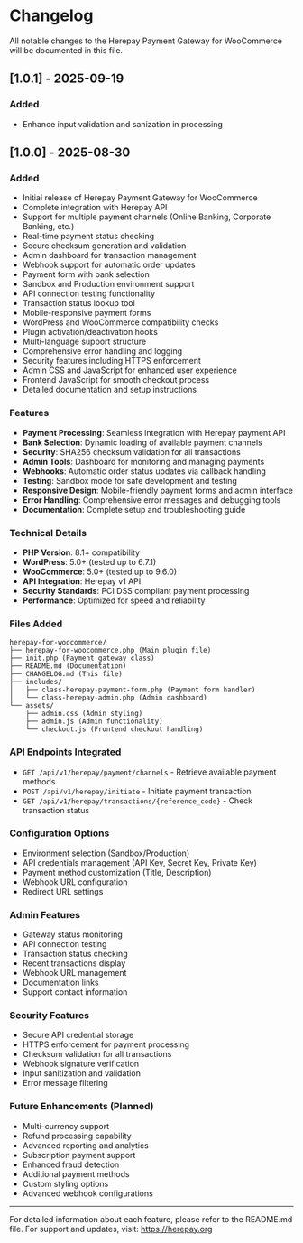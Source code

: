 # Changelog

All notable changes to the Herepay Payment Gateway for WooCommerce will be documented in this file.

## [1.0.1] - 2025-09-19

### Added
- Enhance input validation and sanization in processing 

## [1.0.0] - 2025-08-30

### Added
- Initial release of Herepay Payment Gateway for WooCommerce
- Complete integration with Herepay API
- Support for multiple payment channels (Online Banking, Corporate Banking, etc.)
- Real-time payment status checking
- Secure checksum generation and validation
- Admin dashboard for transaction management
- Webhook support for automatic order updates
- Payment form with bank selection
- Sandbox and Production environment support
- API connection testing functionality
- Transaction status lookup tool
- Mobile-responsive payment forms
- WordPress and WooCommerce compatibility checks
- Plugin activation/deactivation hooks
- Multi-language support structure
- Comprehensive error handling and logging
- Security features including HTTPS enforcement
- Admin CSS and JavaScript for enhanced user experience
- Frontend JavaScript for smooth checkout process
- Detailed documentation and setup instructions

### Features
- **Payment Processing**: Seamless integration with Herepay payment API
- **Bank Selection**: Dynamic loading of available payment channels
- **Security**: SHA256 checksum validation for all transactions
- **Admin Tools**: Dashboard for monitoring and managing payments
- **Webhooks**: Automatic order status updates via callback handling
- **Testing**: Sandbox mode for safe development and testing
- **Responsive Design**: Mobile-friendly payment forms and admin interface
- **Error Handling**: Comprehensive error messages and debugging tools
- **Documentation**: Complete setup and troubleshooting guide

### Technical Details
- **PHP Version**: 8.1+ compatibility
- **WordPress**: 5.0+ (tested up to 6.7.1)
- **WooCommerce**: 5.0+ (tested up to 9.6.0)
- **API Integration**: Herepay v1 API
- **Security Standards**: PCI DSS compliant payment processing
- **Performance**: Optimized for speed and reliability

### Files Added
```
herepay-for-woocommerce/
├── herepay-for-woocommerce.php (Main plugin file)
├── init.php (Payment gateway class)
├── README.md (Documentation)
├── CHANGELOG.md (This file)
├── includes/
│   ├── class-herepay-payment-form.php (Payment form handler)
│   └── class-herepay-admin.php (Admin dashboard)
└── assets/
    ├── admin.css (Admin styling)
    ├── admin.js (Admin functionality)
    └── checkout.js (Frontend checkout handling)
```

### API Endpoints Integrated
- `GET /api/v1/herepay/payment/channels` - Retrieve available payment methods
- `POST /api/v1/herepay/initiate` - Initiate payment transaction
- `GET /api/v1/herepay/transactions/{reference_code}` - Check transaction status

### Configuration Options
- Environment selection (Sandbox/Production)
- API credentials management (API Key, Secret Key, Private Key)
- Payment method customization (Title, Description)
- Webhook URL configuration
- Redirect URL settings

### Admin Features
- Gateway status monitoring
- API connection testing
- Transaction status checking
- Recent transactions display
- Webhook URL management
- Documentation links
- Support contact information

### Security Features
- Secure API credential storage
- HTTPS enforcement for payment processing
- Checksum validation for all transactions
- Webhook signature verification
- Input sanitization and validation
- Error message filtering

### Future Enhancements (Planned)
- Multi-currency support
- Refund processing capability
- Advanced reporting and analytics
- Subscription payment support
- Enhanced fraud detection
- Additional payment methods
- Custom styling options
- Advanced webhook configurations

---

For detailed information about each feature, please refer to the README.md file.
For support and updates, visit: https://herepay.org
